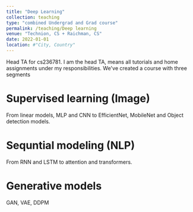```yaml
---
title: "Deep Learning"
collection: teaching
type: "combined Undergrad and Grad course"
permalink: /teaching/Deep learning
venue: "Technion, CS + Raichman, CS"
date: 2022-01-01
location: #"City, Country"
---
```


Head TA for cs236781.
I am the head TA, means all tutorials and home assignments under my responsibilities.
We've created a course with three segments

Supervised learning (Image)
======
From linear models, MLP and CNN to EfficientNet, MobileNet and Object detection models.


Sequntial modeling (NLP)
======
From RNN and LSTM to attention and transformers.


Generative models
======
GAN, VAE, DDPM